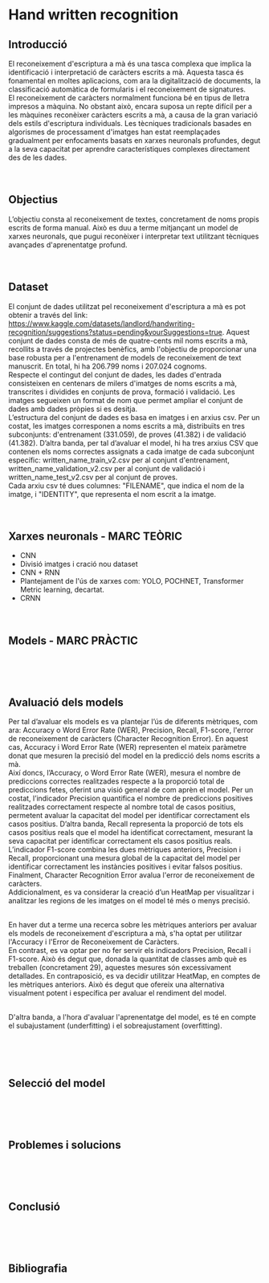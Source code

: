# Hand written recognition

## **Introducció**
El reconeixement d'escriptura a mà és una tasca complexa que implica la identificació i interpretació de caràcters escrits a mà. Aquesta tasca és fonamental en moltes aplicacions, com ara la digitalització de documents, la classificació automàtica de formularis i el reconeixement de signatures. <br/>
El reconeixement de caràcters normalment funciona bé en tipus de lletra impresos a màquina. No obstant això, encara suposa un repte difícil per a les màquines reconèixer caràcters escrits a mà, a causa de la gran variació dels estils d'escriptura individuals.
Les tècniques tradicionals basades en algorismes de processament d'imatges han estat reemplaçades gradualment per enfocaments basats en xarxes neuronals profundes, degut a la seva capacitat per aprendre característiques complexes directament des de les dades.
<br/><br/><br/>


## **Objectius**
L’objectiu consta al reconeixement de textes, concretament de noms propis escrits de forma manual. Això es duu a terme mitjançant un model de xarxes neuronals, que pugui reconèixer i interpretar text utilitzant tècniques avançades d'aprenentatge profund.
<br/><br/><br/>


## **Dataset**
El conjunt de dades utilitzat pel reconeixement d'escriptura a mà es pot obtenir a través del link: https://www.kaggle.com/datasets/landlord/handwriting-recognition/suggestions?status=pending&yourSuggestions=true. Aquest conjunt de dades consta de més de quatre-cents mil noms escrits a mà, recollits a través de projectes benèfics, amb l'objectiu de proporcionar una base robusta per a l'entrenament de models de reconeixement de text manuscrit. En total, hi ha 206.799 noms i 207.024 cognoms. <br/>
Respecte el contingut del conjunt de dades, les dades d'entrada consisteixen en centenars de milers d'imatges de noms escrits a mà, transcrites i dividides en conjunts de prova, formació i validació. Les imatges segueixen un format de nom que permet ampliar el conjunt de dades amb dades pròpies si es desitja. <br/>
L’estructura del conjunt de dades es basa en imatges i en arxius csv. Per un costat, les imatges corresponen a noms escrits a mà, distribuïts en tres subconjunts: d'entrenament (331.059), de proves (41.382) i de validació (41.382). D’altra banda, per tal d’avaluar el model, hi ha tres arxius CSV que contenen els noms correctes assignats a cada imatge de cada subconjunt específic: written_name_train_v2.csv per al conjunt d'entrenament, written_name_validation_v2.csv per al conjunt de validació i written_name_test_v2.csv per al conjunt de proves. <br/>
Cada arxiu csv té dues columnes: "FILENAME", que indica el nom de la imatge, i "IDENTITY", que representa el nom escrit a la imatge.
<br/><br/><br/>


## **Xarxes neuronals - MARC TEÒRIC**
- CNN
- Divisió imatges i cració nou dataset
- CNN + RNN
- Plantejament de l'ús de xarxes com: YOLO, POCHNET, Transformer Metric learning, decartat.
- CRNN
<br/><br/><br/>


## **Models - MARC PRÀCTIC**
<br/><br/><br/>


## **Avaluació dels models**
Per tal d’avaluar els models es va plantejar l’ús de diferents mètriques, com ara: Accuracy o  Word Error Rate (WER), Precision, Recall, F1-score, l'error de reconeixement de caràcters (Character Recognition Error). En aquest cas, Accuracy i Word Error Rate (WER) representen el mateix paràmetre donat que mesuren la precisió del model en la predicció dels noms escrits a mà. <br/>
Així doncs, l’Accuracy, o Word Error Rate (WER), mesura el nombre de prediccions correctes realitzades respecte a la proporció total de prediccions fetes, oferint una visió general de com aprèn el model. Per un costat, l’indicador Precision quantifica el nombre de prediccions positives realitzades correctament respecte al nombre total de casos positius, permetent avaluar la capacitat del model per identificar correctament els casos positius. D’altra banda, Recall representa la proporció de tots els casos positius reals que el model ha identificat correctament, mesurant la seva capacitat per identificar correctament els casos positius reals. L’indicador F1-score combina les dues mètriques anteriors, Precision i Recall, proporcionant una mesura global de la capacitat del model per identificar correctament les instàncies positives i evitar falsos positius. Finalment, Character Recognition Error avalua  l'error de reconeixement de caràcters. <br/>
Addicionalment, es va considerar la creació d’un HeatMap per visualitzar i analitzar les regions de les imatges on el model té més o menys precisió. <br/><br/>

En haver dut a terme una recerca sobre les mètriques anteriors per avaluar els models de reconeixement d'escriptura a mà, s'ha optat per utilitzar l'Accuracy i l'Error de Reconeixement de Caràcters. <br/>
En contrast, es va optar per no fer servir els indicadors Precision, Recall i F1-score.  Això és degut que, donada la quantitat de classes amb què es treballen (concretament 29), aquestes mesures són excessivament detallades. En contraposició, es va decidir utilitzar HeatMap, en comptes de les mètriques anteriors. Això és degut que ofereix una alternativa visualment potent i específica per avaluar el rendiment del model. <br/><br/>


D'altra banda, a l'hora d'avaluar l'aprenentatge del model, es té en compte el subajustament (underfitting) i el sobreajustament (overfitting). 

<br/><br/><br/>


## **Selecció del model**
<br/><br/><br/>


## **Problemes i solucions**
<br/><br/><br/>


## **Conclusió**
<br/><br/><br/>


## **Bibliografia**
<br/><br/><br/>


